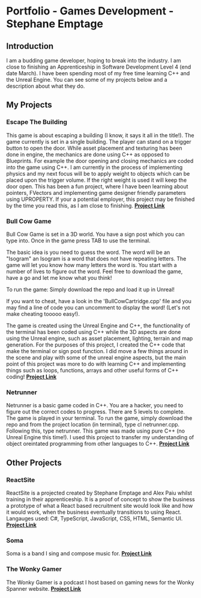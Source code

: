 # Portfolio - Games Development - Stephane Emptage

## Introduction

I am a budding game developer, hoping to break into the industry. I am close to finishing an Apprenticeship in Software Development Level 4 (end date March). I have been spending most of my free time learning C++ and the Unreal Engine. You can see some of my projects below and a description about what they do. 

## My Projects

### Escape The Building
This game is about escaping a building (I know, it says it all in the title!). The game currently is set in a single building. The player can stand on a trigger button to open the door. While asset placement and texturing has been done in engine, the mechanics are done using C++ as opposed to Blueprints. For example the door opening and closing mechanics are coded into the game using C++. I am currently in the process of implementing physics and my next focus will be to apply weight to objects which can be placed upon the trigger volume. If the right weight is used it will keep the door open. This has been a fun project, where I have been learning about pointers, FVectors and implementing game designer friendly parameters using UPROPERTY. If your a potential employer, this project may be finished by the time you read this, as I am close to finishing.
**[Project Link](https://github.com/StefEmp/EscapeTheBuilding)** 

### Bull Cow Game
 Bull Cow Game is set in a 3D world. You have a sign post which you can type into. Once in the game press TAB to use the terminal.

The basic idea is you need to guess the word. The word will be an "Isogram" an Isogram is a word that does not have repeating letters. The game will let you know how many letters the word is. You start with a number of lives to figure out the word. Feel free to download the game, have a go and let me know what you think!

To run the game: Simply download the repo and load it up in Unreal!

If you want to cheat, have a look in the 'BullCowCartridge.cpp' file and you may find a line of code you can uncomment to display the word! (Let's not make cheating tooooo easy!).

The game is created using the Unreal Engine and C++, the functionality of the terminal has been coded using C++ while the 3D aspects are done using the Unreal engine, such as asset placement, lighting, terrain and map generation. For the purposes of this project, I created the C++ code that make the terminal or sign post function. I did move a few things around in the scene and play with some of the unreal engine aspects, but the main point of this project was more to do with learning C++ and implementing things such as loops, functions, arrays and other useful forms of C++ coding!
**[Project Link](https://github.com/StefEmp/BullCowGame)**

### Netrunner
Netrunner is a basic game coded in C++. You are a hacker, you need to figure out the correct codes to progress. There are 5 levels to complete. The game is played in your terminal.
To run the game, simply download the repo and from the project location (in terminal), type cl netrunner.cpp. Following this, type netrunner.
This game was made using pure C++ (no Unreal Engine this time!). I used this project to transfer my understanding of object oreintated programming from other languages to C++.
**[Project Link](https://github.com/StefEmp/Netrunner)**

## Other Projects

### ReactSite
ReactSite is a projected created by Stephane Emptage and Alex Paiu whilst training in their apprenticeship. It is a proof of concept to show the business a prototype of what a React based recruitment site would look like and how it would work, when the business eventually transitions to using React. Langauges used: C#, TypeScript, JavaScript, CSS, HTML, Semantic UI.
**[Project Link](https://github.com/StefEmp/ReactSite)**

### Soma
Soma is a band I sing and compose music for.
**[Project Link](https://soma10.bandcamp.com/releases)**

### The Wonky Gamer
The Wonky Gamer is a podcast I host based on gaming news for the Wonky Spanner website. 
**[Project Link](https://www.wonkyspanner.com/podcasts/wonky-gamer)** 


